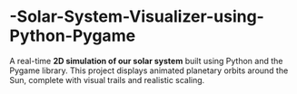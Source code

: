 # -Solar-System-Visualizer-using-Python-Pygame
A real-time **2D simulation of our solar system** built using Python and the Pygame library. This project displays animated planetary orbits around the Sun, complete with visual trails and realistic scaling.
